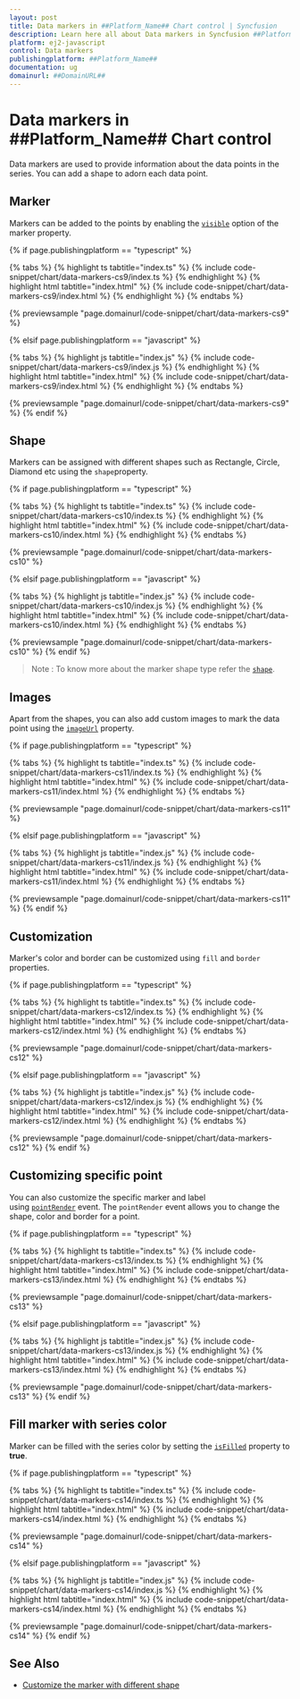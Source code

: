 ```yaml
---
layout: post
title: Data markers in ##Platform_Name## Chart control | Syncfusion
description: Learn here all about Data markers in Syncfusion ##Platform_Name## Chart control of Syncfusion Essential JS 2 and more.
platform: ej2-javascript
control: Data markers 
publishingplatform: ##Platform_Name##
documentation: ug
domainurl: ##DomainURL##
---
```


# Data markers in ##Platform_Name## Chart control

Data markers are used to provide information about the data points in the series. You can add a shape to adorn each data point.

<!-- markdownlint-disable MD036 -->

## Marker

<!-- markdownlint-disable MD036 -->

Markers can be added to the points by enabling the [`visible`](../api/chart/markerSettingsModel/#visible-boolean) option of the marker property.

{% if page.publishingplatform == "typescript" %}

 {% tabs %}
{% highlight ts tabtitle="index.ts" %}
{% include code-snippet/chart/data-markers-cs9/index.ts %}
{% endhighlight %}
{% highlight html tabtitle="index.html" %}
{% include code-snippet/chart/data-markers-cs9/index.html %}
{% endhighlight %}
{% endtabs %}
        
{% previewsample "page.domainurl/code-snippet/chart/data-markers-cs9" %}

{% elsif page.publishingplatform == "javascript" %}

{% tabs %}
{% highlight js tabtitle="index.js" %}
{% include code-snippet/chart/data-markers-cs9/index.js %}
{% endhighlight %}
{% highlight html tabtitle="index.html" %}
{% include code-snippet/chart/data-markers-cs9/index.html %}
{% endhighlight %}
{% endtabs %}

{% previewsample "page.domainurl/code-snippet/chart/data-markers-cs9" %}
{% endif %}

## Shape

Markers can be assigned with different shapes such as Rectangle, Circle, Diamond etc using the `shape`property.

{% if page.publishingplatform == "typescript" %}

 {% tabs %}
{% highlight ts tabtitle="index.ts" %}
{% include code-snippet/chart/data-markers-cs10/index.ts %}
{% endhighlight %}
{% highlight html tabtitle="index.html" %}
{% include code-snippet/chart/data-markers-cs10/index.html %}
{% endhighlight %}
{% endtabs %}
        
{% previewsample "page.domainurl/code-snippet/chart/data-markers-cs10" %}

{% elsif page.publishingplatform == "javascript" %}

{% tabs %}
{% highlight js tabtitle="index.js" %}
{% include code-snippet/chart/data-markers-cs10/index.js %}
{% endhighlight %}
{% highlight html tabtitle="index.html" %}
{% include code-snippet/chart/data-markers-cs10/index.html %}
{% endhighlight %}
{% endtabs %}

{% previewsample "page.domainurl/code-snippet/chart/data-markers-cs10" %}
{% endif %}

>Note : To know more about the marker shape type refer the [`shape`](../api/chart/markerSettings/#shape-string).

## Images

Apart from the shapes, you can also add custom images to mark the data point using the [`imageUrl`](../api/chart/markerSettingsModel/#imageurl-string) property.

{% if page.publishingplatform == "typescript" %}

 {% tabs %}
{% highlight ts tabtitle="index.ts" %}
{% include code-snippet/chart/data-markers-cs11/index.ts %}
{% endhighlight %}
{% highlight html tabtitle="index.html" %}
{% include code-snippet/chart/data-markers-cs11/index.html %}
{% endhighlight %}
{% endtabs %}
        
{% previewsample "page.domainurl/code-snippet/chart/data-markers-cs11" %}

{% elsif page.publishingplatform == "javascript" %}

{% tabs %}
{% highlight js tabtitle="index.js" %}
{% include code-snippet/chart/data-markers-cs11/index.js %}
{% endhighlight %}
{% highlight html tabtitle="index.html" %}
{% include code-snippet/chart/data-markers-cs11/index.html %}
{% endhighlight %}
{% endtabs %}

{% previewsample "page.domainurl/code-snippet/chart/data-markers-cs11" %}
{% endif %}

## Customization

Marker's color and border can be customized using `fill` and `border` properties.

{% if page.publishingplatform == "typescript" %}

 {% tabs %}
{% highlight ts tabtitle="index.ts" %}
{% include code-snippet/chart/data-markers-cs12/index.ts %}
{% endhighlight %}
{% highlight html tabtitle="index.html" %}
{% include code-snippet/chart/data-markers-cs12/index.html %}
{% endhighlight %}
{% endtabs %}
        
{% previewsample "page.domainurl/code-snippet/chart/data-markers-cs12" %}

{% elsif page.publishingplatform == "javascript" %}

{% tabs %}
{% highlight js tabtitle="index.js" %}
{% include code-snippet/chart/data-markers-cs12/index.js %}
{% endhighlight %}
{% highlight html tabtitle="index.html" %}
{% include code-snippet/chart/data-markers-cs12/index.html %}
{% endhighlight %}
{% endtabs %}

{% previewsample "page.domainurl/code-snippet/chart/data-markers-cs12" %}
{% endif %}

## Customizing specific point

You can also customize the specific marker and label using [`pointRender`](../api/chart/#pointrender-emittypeipointrendereventargs) event. The `pointRender` event allows you to change the shape, color and border for a point.

{% if page.publishingplatform == "typescript" %}

 {% tabs %}
{% highlight ts tabtitle="index.ts" %}
{% include code-snippet/chart/data-markers-cs13/index.ts %}
{% endhighlight %}
{% highlight html tabtitle="index.html" %}
{% include code-snippet/chart/data-markers-cs13/index.html %}
{% endhighlight %}
{% endtabs %}
        
{% previewsample "page.domainurl/code-snippet/chart/data-markers-cs13" %}

{% elsif page.publishingplatform == "javascript" %}

{% tabs %}
{% highlight js tabtitle="index.js" %}
{% include code-snippet/chart/data-markers-cs13/index.js %}
{% endhighlight %}
{% highlight html tabtitle="index.html" %}
{% include code-snippet/chart/data-markers-cs13/index.html %}
{% endhighlight %}
{% endtabs %}

{% previewsample "page.domainurl/code-snippet/chart/data-markers-cs13" %}
{% endif %}

## Fill marker with series color

Marker can be filled with the series color by setting the [`isFilled`](../api/chart/markerSettingsModel/#isFilled-boolean) property to <b>true</b>.

{% if page.publishingplatform == "typescript" %}

 {% tabs %}
{% highlight ts tabtitle="index.ts" %}
{% include code-snippet/chart/data-markers-cs14/index.ts %}
{% endhighlight %}
{% highlight html tabtitle="index.html" %}
{% include code-snippet/chart/data-markers-cs14/index.html %}
{% endhighlight %}
{% endtabs %}
        
{% previewsample "page.domainurl/code-snippet/chart/data-markers-cs14" %}

{% elsif page.publishingplatform == "javascript" %}

{% tabs %}
{% highlight js tabtitle="index.js" %}
{% include code-snippet/chart/data-markers-cs14/index.js %}
{% endhighlight %}
{% highlight html tabtitle="index.html" %}
{% include code-snippet/chart/data-markers-cs14/index.html %}
{% endhighlight %}
{% endtabs %}

{% previewsample "page.domainurl/code-snippet/chart/data-markers-cs14" %}
{% endif %}

## See Also

* [Customize the marker with different shape](./how-to/marker-customization#customize-the-marker-with-different-shape)
